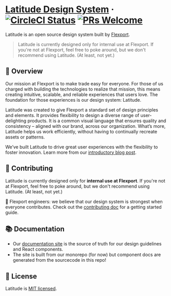# [Latitude Design System](https://www.flexport.com/design) &middot; [![CircleCI Status](https://circleci.com/gh/flexport/latitude.svg?style=shield&circle-token=:circle-token)](https://circleci.com/gh/flexport/latitude) [![PRs Welcome](https://img.shields.io/badge/PRs-welcome-brightgreen.svg)][1]


Latitude is an open source design system built by [Flexport][0].

> Latitude is currently designed only for internal use at Flexport. If you're not
at Flexport, feel free to poke around, but we don't recommend using Latitude.
(At least, not yet.)

## 🚀 Overview
Our mission at Flexport is to make trade easy for everyone. For those of us charged with building the technologies to realize that mission, this means creating intuitive, scalable, and reliable experiences that users love. The foundation for those experiences is our design system: Latitude.

Latitude was created to give Flexport a standard set of design principles and elements. It provides flexibility to design a diverse range of user-delighting products. It is a common visual language that ensures quality and consistency – aligned with our brand, across our organization. What’s more, Latitude helps us work efficiently, without having to continually recreate assets or patterns.

We’ve built Latitude to drive great user experiences with the flexibility to foster innovation. Learn more from our [introductory blog post][1].

## 🙌 Contributing
Latitude is currently designed only for **internal use at Flexport**. If you're not
at Flexport, feel free to poke around, but we don't recommend using Latitude.
(At least, not yet.)

📣 Flexport engineers: we believe that our design system is strongest when everyone
contributes. Check out the [contributing doc][2] for a getting started guide.

## 📚 Documentation
- Our [documentation site][3] is the source of truth for our design guidelines and React components.
- The site is built from our monorepo (for now) but component docs are generated from the sourcecode in this repo!


## 📃 License
Latitude is [MIT licensed][4].

[0]: https://www.flexport.com
[1]: https://medium.com/flexport-design/introducing-latitude-ab04c6e94c0c
[2]: ./CONTRIBUTING.md
[3]: https://www.flexport.com/design
[4]: ./LICENSE.md
